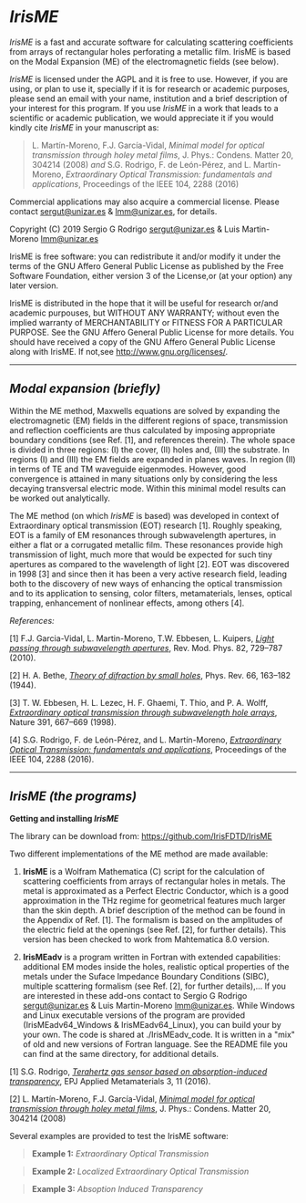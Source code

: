 *IrisME* 
============
*IrisME* is a fast and accurate software for calculating scattering coefficients from arrays of rectangular holes perforating a metallic film. IrisME is based on the Modal Expansion (ME) of the electromagnetic fields (see below). 

*IrisME* is licensed under the AGPL and it is free to use.  However, if you are using, or plan to use it, specially if it is for research or academic purposes, please send an email with your name, institution and a brief description of your interest for this program. If you use *IrisME* in a work that leads to a scientific or academic publication, we would appreciate it if you would kindly cite *IrisME* in your manuscript as:

> L. Martín-Moreno, F.J. García-Vidal, *Minimal model for
> optical transmission through holey metal films*, J. Phys.:
> Condens. Matter 20, 304214 (2008) *and*
> S.G. Rodrigo, F. de León-Pérez, and L. Martín-Moreno, 
>*Extraordinary Optical Transmission: fundamentals and applications*, 
> Proceedings of the IEEE 104, 2288 (2016) 

Commercial applications may also acquire a commercial license. Please contact <sergut@unizar.es> & <lmm@unizar.es>, for details.

Copyright (C) 2019 Sergio G Rodrigo <sergut@unizar.es> & Luis Martin-Moreno <lmm@unizar.es>

IrisME is free software: you can redistribute it and/or modify it under the terms of the GNU Affero General Public License as published by the Free Software Foundation, either version 3 of the License,or (at your option) any later version.
  
IrisME is distributed in the hope that it will be useful for research or/and academic purpouses, but WITHOUT ANY WARRANTY; without even the implied warranty of MERCHANTABILITY or FITNESS FOR A PARTICULAR PURPOSE. See the GNU Affero General Public License for more details. You should have received a copy of the GNU Affero General Public License along with IrisME. If not,see <http://www.gnu.org/licenses/>.

***

*Modal expansion (briefly)* 
--------------------------------

Within the ME method, Maxwells equations are solved by expanding the electromagnetic (EM) fields in the different regions of space, transmission and reflection coefficients are thus calculated by imposing appropriate boundary conditions (see Ref. [1], and references therein). The whole space is divided in three regions: (I) the cover, (II) holes and, (III) the substrate. In regions (I) and (III) the EM fields are expanded in planes waves. In region (II) in terms of TE and TM waveguide eigenmodes. However, good convergence is attained in many situations only by considering the less decaying transversal electric mode. Within this minimal model results can be worked out analytically.  

The ME method (on which *IrisME* is based) was developed in context of Extraordinary optical transmission (EOT) research [1]. Roughly speaking, EOT is a family of EM resonances through subwavelength apertures, in either a flat or a corrugated metallic film. These resonances provide high transmission of light, much more that would be expected for such tiny apertures as compared to the wavelength of light [2]. EOT was discovered in 1998 [3] and since then it has been a very active research field, leading both to the discovery of new ways of enhancing the
optical transmission and to its application to sensing, color filters, metamaterials, lenses, optical trapping, enhancement of nonlinear effects, among others [4]. 

 *References:*
 
[1] F.J. Garcia-Vidal, L. Martin-Moreno, T.W. Ebbesen, L. Kuipers, [*Light passing through subwavelength apertures*](https://journals.aps.org/rmp/abstract/10.1103/RevModPhys.82.729), Rev. Mod.
Phys. 82, 729–787 (2010).

[2] H. A. Bethe, [*Theory of difraction by small holes*](https://journals.aps.org/pr/abstract/10.1103/PhysRev.66.163), Phys. Rev. 66, 163–182 (1944).

[3] T. W. Ebbesen, H. L. Lezec, H. F. Ghaemi, T. Thio, and P. A. Wolff, [*Extraordinary optical transmission through subwavelength
hole arrays*](https://www.nature.com/articles/35570), Nature 391, 667–669 (1998).

[4] S.G. Rodrigo, F. de León-Pérez, and L. Martín-Moreno, [*Extraordinary Optical Transmission: fundamentals and applications*](https://ieeexplore.ieee.org/document/7592449), Proceedings of the IEEE 104, 2288 (2016). 

***

*IrisME (the programs)*
--------------------------------

**Getting and installing *IrisME***

The library can be download from: <https://github.com/IrisFDTD/IrisME>

Two different implementations of the ME method are made available:

1. **IrisME** is a Wolfram Mathematica (C) script for the calculation of scattering coefficients from arrays of rectangular holes in metals. The metal is approximated as a Perfect Electric Conductor, which is a good approximation in the THz regime for geometrical features much larger than the skin depth. A brief description of the method can be found in the Appendix of Ref. [1]. The formalism is based on the amplitudes of the electric field at the openings (see Ref. [2], for further details). This version has been checked to work from Mahtematica 8.0 version.

2. **IrisMEadv** is a program written in Fortran with extended capabilities: additional EM modes inside the holes, realistic optical properties of the metals under the Suface Impedance Boundary Conditions (SIBC), multiple scattering formalism (see Ref. [2], for further details),... If you are interested in these add-ons contact to Sergio G Rodrigo <sergut@unizar.es> & Luis Martin-Moreno <lmm@unizar.es>. While Windows and Linux executable versions of the program are provided (IrisMEadv64_Windows & IrisMEadv64_Linux), you can build your by your own. The code is shared at ./IrisMEadv_code. It is written in a "mix" of old and new versions of Fortran language. See the README file you can find at the same directory, for additional details. 

[1] S.G. Rodrigo, [*Terahertz gas sensor based on absorption-induced transparency*](https://epjam.edp-open.org/articles/epjam/full_html/2016/01/epjam160014/epjam160014.html), EPJ Applied Metamaterials 3, 11 (2016).

[2] L. Martín-Moreno, F.J. García-Vidal, [*Minimal model for optical transmission through holey metal films*](https://iopscience.iop.org/article/10.1088/0953-8984/20/30/304214/meta), J. Phys.: Condens. Matter 20, 304214 (2008)


Several examples are provided to test the IrisME software:

> **Example 1:** *Extraordinary Optical Transmission*

> **Example 2:** *Localized Extraordinary Optical Transmission*

> **Example 3:** *Absoption Induced Transparency*

